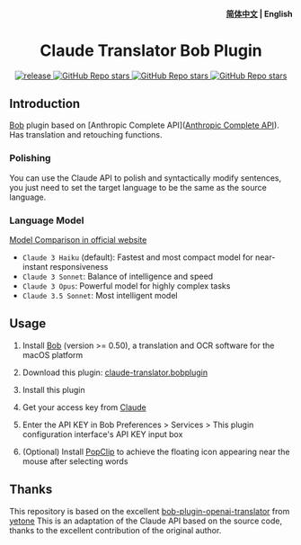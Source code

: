 <h4 align="right">
  <a href="https://github.com/jtsang4/bob-plugin-claude-translator/blob/main/README.md">简体中文</a> | <strong>English</strong>
</h4>

<div>
  <h1 align="center">Claude Translator Bob Plugin</h1>
  <p align="center">
    <a href="https://github.com/jtsang4/bob-plugin-claude-translator/releases" target="_blank">
        <img src="https://github.com/jtsang4/bob-plugin-claude-translator/actions/workflows/release.yaml/badge.svg" alt="release">
    </a>
    <a href="https://github.com/jtsang4/bob-plugin-claude-translator/releases">
        <img alt="GitHub Repo stars" src="https://img.shields.io/github/stars/jtsang4/bob-plugin-claude-translator?style=flat">
    </a>
    <a href="https://github.com/jtsang4/bob-plugin-claude-translator/releases">
        <img alt="GitHub Repo stars" src="https://img.shields.io/badge/claude-bob-orange?style=flat">
    </a>
    <a href="https://github.com/jtsang4/bob-plugin-claude-translator/releases">
        <img alt="GitHub Repo stars" src="https://img.shields.io/badge/langurage-JavaScript-brightgreen?style=flat&color=blue">
    </a>
  </p>
</div>

## Introduction

[Bob](https://bobtranslate.com/) plugin based on [Anthropic Complete API]([Anthropic Complete API](https://console.anthropic.com/docs/api/reference)). Has translation and retouching functions.

### Polishing

You can use the Claude API to polish and syntactically modify sentences, you just need to set the target language to be the same as the source language.

### Language Model

[Model Comparison in official website](https://docs.anthropic.com/en/docs/about-claude/models#model-comparison)
* `Claude 3 Haiku` (default): Fastest and most compact model for near-instant responsiveness
* `Claude 3 Sonnet`: Balance of intelligence and speed
* `Claude 3 Opus`: Powerful model for highly complex tasks
* `Claude 3.5 Sonnet`: Most intelligent model

## Usage


1. Install [Bob](https://bobtranslate.com/guide/#%E5%AE%89%E8%A3%85) (version >= 0.50), a translation and OCR software for the macOS platform

2. Download this plugin: [claude-translator.bobplugin](https://github.com/jtsang4/bob-plugin-claude-translator/releases/latest)

3. Install this plugin

4. Get your access key from [Claude](https://console.anthropic.com/account/keys)

5. Enter the API KEY in Bob Preferences > Services > This plugin configuration interface's API KEY input box

6. (Optional) Install [PopClip](https://bobtranslate.com/guide/integration/popclip.html) to achieve the floating icon appearing near the mouse after selecting words

## Thanks

This repository is based on the excellent [bob-plugin-openai-translator](https://github.com/yetone/bob-plugin-openai-translator) from [yetone](https://github.com/yetone) This is an adaptation of the Claude API based on the source code, thanks to the excellent contribution of the original author.
